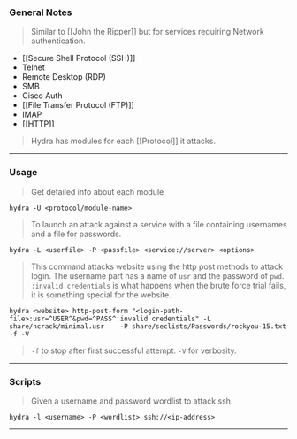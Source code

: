 
### General Notes

> Similar to [[John the Ripper]] but for services requiring Network authentication.
* [[Secure Shell Protocol (SSH)]]
* Telnet
* Remote Desktop (RDP)
* SMB
* Cisco Auth
* [[File Transfer Protocol (FTP)]]
* IMAP
* [[HTTP]] 

> Hydra has modules for each [[Protocol]] it attacks.

---

### Usage

> Get detailed info about each module
```
hydra -U <protocol/module-name>
```

> To launch an attack against a service with a file containing usernames and a file for passwords.
```
hydra -L <userfile> -P <passfile> <service://server> <options>
```

>This command attacks website using the http post methods to attack login. The username part has a name of `usr` and the password of `pwd`. `:invalid credentials` is what happens when the brute force trial fails, it is
  something special for the website.
```
hydra <website> http-post-form "<login-path-file>:usr=^USER^&pwd=^PASS^:invalid credentials" -L share/ncrack/minimal.usr	-P share/seclists/Passwords/rockyou-15.txt -f -V
```
> `-f` to stop after first successful attempt.
> `-V` for verbosity.

---

### Scripts

> Given a username and password wordlist to attack ssh.

```
hydra -l <username> -P <wordlist> ssh://<ip-address>
```

---

